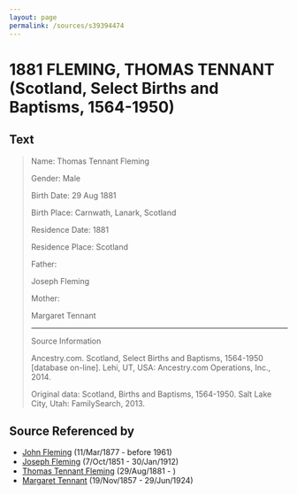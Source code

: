 ```yaml
---
layout: page
permalink: /sources/s39394474
---
```


# 1881 FLEMING, THOMAS TENNANT (Scotland, Select Births and Baptisms, 1564-1950)


## Text

> Name: Thomas Tennant Fleming
>
> Gender: Male
>
> Birth Date: 29 Aug 1881
>
> Birth Place: Carnwath, Lanark, Scotland
>
> Residence Date: 1881
>
> Residence Place: Scotland
>
> Father: 
>
> Joseph Fleming
>
> Mother: 
>
> Margaret Tennant
>
> ---
>
> Source Information
>
> Ancestry.com. Scotland, Select Births and Baptisms, 1564-1950 [database on-line]. Lehi, UT, USA: Ancestry.com Operations, Inc., 2014.
>
> Original data: Scotland, Births and Baptisms, 1564-1950. Salt Lake City, Utah: FamilySearch, 2013.
>

## Source Referenced by

* [John Fleming](../people/@49475976@-john-fleming-b1877-3-11-d1961.md) (11/Mar/1877 - before 1961)
* [Joseph Fleming](../people/@57117702@-joseph-fleming-b1851-10-7-d1912-1-30.md) (7/Oct/1851 - 30/Jan/1912)
* [Thomas Tennant Fleming](../people/@79327488@-thomas-tennant-fleming-b1881-8-29-d.md) (29/Aug/1881 - )
* [Margaret Tennant](../people/@14002910@-margaret-tennant-b1857-11-19-d1924-6-29.md) (19/Nov/1857 - 29/Jun/1924)
